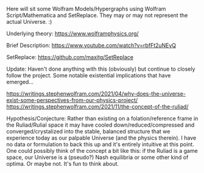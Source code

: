 Here will sit some Wolfram Models/Hypergraphs using Wolfram Script/Mathematica and SetReplace.  They may or may not represent the actual Universe.  :)  

Underlying theory:
https://www.wolframphysics.org/

Brief Description:
https://www.youtube.com/watch?v=rbfFt2uNEyQ

SetReplace:
https://github.com/maxitg/SetReplace

Update:  Haven't done anything with this (obviously) but continue to closely follow the project.  Some notable existential implications that have emerged...

https://writings.stephenwolfram.com/2021/04/why-does-the-universe-exist-some-perspectives-from-our-physics-project/
https://writings.stephenwolfram.com/2021/11/the-concept-of-the-ruliad/

Hypothesis/Conjecture:  Rather than existing on a folation/reference frame in the Ruliad/Rulial space it may have cooled down/reduced/compressed and converged/crystalized into the stable, balanced structure that we experience today as our palpable Universe (and the physics therein).  I have no data or formulation to back this up and it's entirely intuitive at this point. One could possibly think of the concept a bit like this: if the Ruliad is a game space, our Universe is a (pseudo?) Nash equilibria or some other kind of optima.  Or maybe not.  It's fun to think about.

